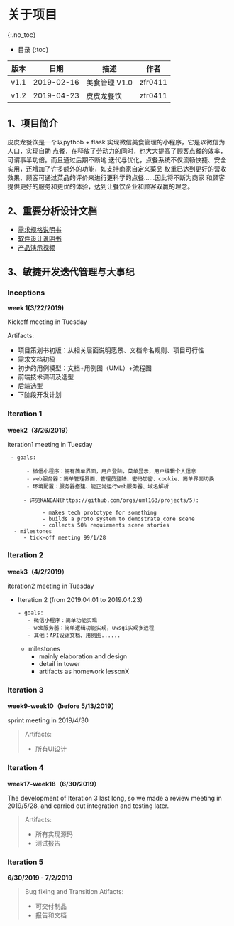 # 关于项目
{:.no_toc}

* 目录
{:toc}

| 版本	|日期  | 描述	|作者
|------|-----------|-----|---
|v1.1|	2019-02-16|	美食管理 V1.0	|zfr0411|
|v1.2|  2019-04-23| 皮皮龙餐饮| zfr0411|


## 1、项目简介
皮皮龙餐饮是一个以pythob + flask 实现微信美食管理的小程序，它是以微信为人口，实现自助
点餐，在释放了劳动力的同时，也大大提高了顾客点餐的效率，可谓事半功倍。而且通过后期不断地
迭代与优化，点餐系统不仅流畅快捷、安全实用，还增加了许多额外的功能，如支持商家自定义菜品
权重已达到更好的营收效果、顾客可通过菜品的评价来进行更科学的点餐......因此将不断为商家
和顾客提供更好的服务和更优的体验，达到让餐饮企业和顾客双赢的理念。

## 2、重要分析设计文档
* [需求规格说明书](6-requirement_specification.md)
* [软件设计说明书](8.3-architecture.md)
* [产品演示视频](https://v.youku.com/pad_show/id_XNDIxNjA4NjUyNA==.html?spm=a2hzp.8244740.0.0&source=https%3A%2F%2Fi.youku.com%2Fi%2Fprofile%3Fspm%3Duser.playlsit.table.7)

## 3、敏捷开发迭代管理与大事纪
### Inceptions
**week 1(3/22/2019)**

Kickoff meeting in Tuesday 

Artifacts:

- 项目策划书初版：从相关层面说明愿景、文档命名规则、项目可行性
- 需求文档初稿
- 初步的用例模型：文档+用例图（UML）+流程图
- 前端技术调研及选型
- 后端选型
- 下阶段开发计划

### Iteration 1

**week2（3/26/2019）**

iteration1 meeting in Tuesday

     - goals:

          - 微信小程序：拥有简单界面，用户登陆，菜单显示，用户编辑个人信息
          - web服务器：简单管理界面、管理员登陆、密码加密、cookie、简单界面切换
          - 环境配置：服务器搭建、能正常运行web服务器、域名解析

         - 详见KANBAN(https://github.com/orgs/uml163/projects/5):

               - makes tech prototype for something
               - builds a proto system to demostrate core scene
               - collects 50% requirments scene stories
      - milestones
         - tick-off meeting 99/1/28
     
     
### Iteration 2
 
 **week3（4/2/2019）**
 
 iteration2 meeting in Tuesday

* Iteration 2 (from 2019.04.01 to 2019.04.23)

      - goals:
         - 微信小程序：简单功能实现
         - web服务器：简单逻辑功能实现，uwsgi实现多进程
         - 其他：API设计文档、用例图......
     - milestones
         - mainly elaboration and design
         - detail in tower
         - artifacts as homework lessonX

### Iteration 3

**week9-week10（before 5/13/2019）**

sprint meeting in 2019/4/30

> Artifacts:
> - 所有UI设计

### Iteration 4

**week17-week18（6/30/2019）**

The development of Iteration 3 last long, so we made a review meeting in 2019/5/28, and carried out integration and testing later.

> Artifacts:
> - 所有实现源码
> - 测试报告

### Iteration 5

**6/30/2019 - 7/2/2019**

> Bug fixing and Transition
> Atifacts:
> - 可交付制品
> - 报告和文档


